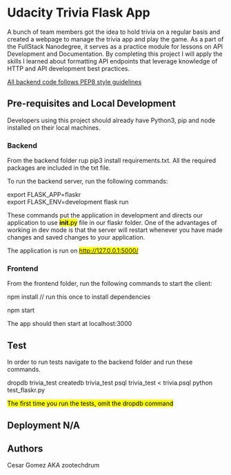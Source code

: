# Udacity Trivia Flask App
 A bunch of team members got the idea to hold trivia on a regular basis and created a webpage to manage the trivia app and play the game. As a part of the FullStack Nanodegree, it serves as a practice module for lessons on API Development and Documentation. By completing this project I will apply the skills I learned about formatting API endpoints that leverage knowledge of HTTP and API development best practices. 

 [All backend code follows PEP8 style guidelines](https://www.python.org/dev/peps/pep-0008/)

 ## Pre-requisites and Local Development
 Developers using this project should already have Python3, pip and node installed on their local machines. 

 ### Backend
 From the backend folder rup pip3 install requirements.txt. All the required packages are included in the txt file. 

 To run the backend server, run the following commands:

export FLASK_APP=flaskr        
export FLASK_ENV=development
flask run

These commands put the application in development and directs our application to use <mark>__init__.py</mark> file in our flaskr folder. One of the advantages of working in dev mode is that the server will restart whenever you have made changes and saved changes to your application. 

The application is run on <mark>http://127.0.0.1:5000/<mark>

### Frontend

From the frontend folder, run the following commands to start the client:

npm install // run this once to install dependencies

npm start

The app should then start at localhost:3000

## Test

In order to run tests navigate to the backend folder and run these commands.

dropdb trivia_test
createdb trivia_test
psql trivia_test < trivia.psql
python test_flaskr.py

<mark>The first time you run the tests, omit the dropdb command</mark>


## Deployment N/A

## Authors

Cesar Gomez AKA zootechdrum